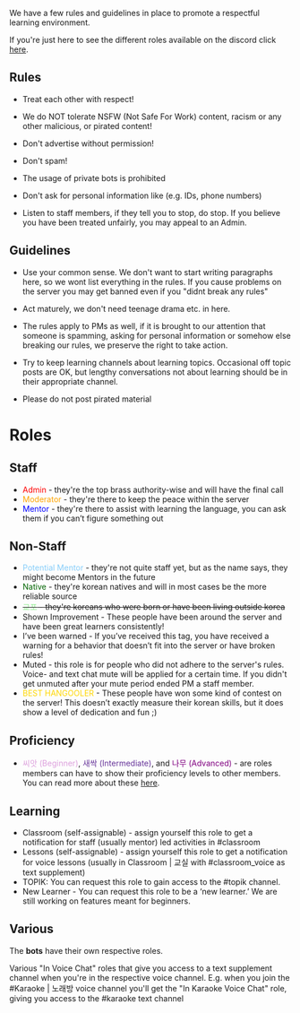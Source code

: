 We have a few rules and guidelines in place to promote a respectful learning environment.

If you're just here to see the different roles available on the discord click [here](https://jarjumarvin.github.io/LLK/discord-rules-roles.html#roles).

## Rules

* Treat each other with respect!

* We do NOT tolerate NSFW (Not Safe For Work) content, racism or any other malicious, or pirated content!

* Don't advertise without permission!

* Don't spam!

* The usage of private bots is prohibited

* Don't ask for personal information like (e.g. IDs, phone numbers)

* Listen to staff members, if they tell you to stop, do stop. If you believe you have been treated unfairly, you may appeal to an Admin.

## Guidelines

* Use your common sense. We don't want to start writing paragraphs here, so we wont list everything in the rules. If you cause problems on the server you may get banned even if you "didnt break any rules"

* Act maturely, we don't need teenage drama etc. in here.

* The rules apply to PMs as well, if it is brought to our attention that someone is spamming, asking for personal information or somehow else breaking our rules, we preserve the right to take action.

* Try to keep learning channels about learning topics. Occasional off topic posts are OK, but lengthy conversations not about learning should be in their appropriate channel.

* Please do not post pirated material

# Roles

## Staff

* <span style="color:red">Admin</span> - they're the top brass authority-wise and will have the final call
* <span style="color:orange">Moderator</span> - they're there to keep the peace within the server
* <span style="color:blue">Mentor</span> - they're there to assist with learning the language, you can ask them if you can’t figure something out

## Non-Staff

* <span style="color:LightSkyBlue">Potential Mentor</span> - they're not quite staff yet, but as the name says, they might become Mentors in the future
* <span style="color:darkgreen">Native</span> - they're korean natives and will in most cases be the more reliable source
* ~~<span style="color:lightgreen">교포</span> - they're koreans who were born or have been living outside korea~~
* Shown Improvement - These people have been around the server and have been great learners consistently!
* I’ve been warned - If you’ve received this tag, you have received a warning for a behavior that doesn’t fit into the server or have broken rules!
* Muted - this role is for people who did not adhere to the server's rules. Voice- and text chat mute will be applied for a certain time. If you didn't get unmuted after your mute period ended PM a staff member.
* <span style="color:gold">BEST HANGOOLER</span> - These people have won some kind of contest on the server! This doesn’t exactly measure their korean skills, but it does show a level of dedication and fun ;)

## Proficiency

* <span style="color:Plum ">씨앗 (Beginner)</span>, <span style="color:RebeccaPurple ">새싹 (Intermediate)</span>, and <span style="color:purple">나무 (Advanced)</span> - are roles members can have to show their proficiency levels to other members. You can read more about these [here](https://jarjumarvin.github.io/LLK/discord-placement-test.html).


## Learning

* Classroom (self-assignable) - assign yourself this role to get a notification for staff (usually mentor) led activities in #classroom
* Lessons (self-assignable) - assign yourself this role to get a notification for voice lessons (usually in Classroom | 교실 with #classroom_voice as text supplement)
* TOPIK: You can request this role to gain access to the #topik channel.
* New Learner - You can request this role to be a ‘new learner.’ We are still working on features meant for beginners.

## Various

The **bots** have their own respective roles.

Various "In Voice Chat" roles that give you access to a text supplement channel when you're in the respective voice channel.
E.g. when you join the #Karaoke | 노래방 voice channel you'll get the "In Karaoke Voice Chat" role, giving you access to the #karaoke text channel
